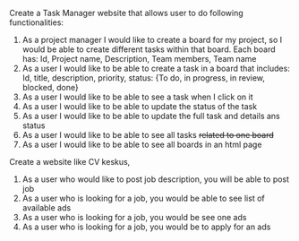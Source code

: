 Create a Task Manager website that allows user to do 
following functionalities:

1. As a project manager I would like to create a board for my project, so
   I would be able to create different tasks within that board. Each board has:
   Id, Project name, Description, Team members, Team name
2. As a user I would like to be able to create a task in a board that includes:
   Id, title, description, priority, status: 
   {To do, in progress, in review, blocked, done}
3. As a user I would like to be able to see a task when I click on it
4. As a user I would like to be able to update the status of the task
5. As a user I would like to be able to update the full task and details ans status
6. As a user I would like to be able to see all tasks ~~related to one board~~
7. As a user I would like to be able to see all boards in an html page 





Create a website like CV keskus, 

1. As a user who would like to post job description, you will be able to post job
2. As a user who is looking for a job, you would be able to see list of available ads
3. As a user who is looking for a job, you would be see one ads
4. As a user who is looking for a job, you would be to apply for an ads
